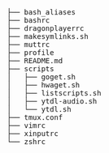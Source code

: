 <pre>
├── bash_aliases
├── bashrc
├── dragonplayerrc
├── makesymlinks.sh
├── muttrc
├── profile
├── README.md
├── scripts
│   ├── goget.sh
│   ├── hwaget.sh
│   ├── listscripts.sh
│   ├── ytdl-audio.sh
│   └── ytdl.sh
├── tmux.conf
├── vimrc
├── xinputrc
└── zshrc
</pre>
